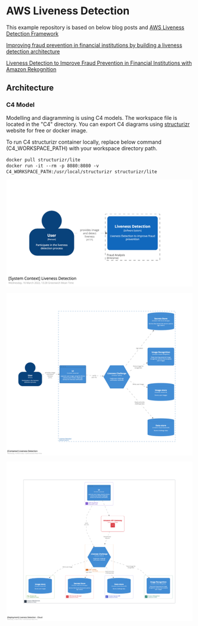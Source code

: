 # AWS Liveness Detection

This example repository is based on below blog posts and [AWS Liveness Detection Framework](https://aws.amazon.com/solutions/implementations/liveness-detection-framework)

[Improving fraud prevention in financial institutions by building a liveness detection architecture](https://aws.amazon.com/pt/blogs/industries/improving-fraud-prevention-in-financial-institutions-by-building-a-liveness-detection-solution/)

[Liveness Detection to Improve Fraud Prevention in Financial Institutions with Amazon Rekognition](https://aws.amazon.com/blogs/industries/liveness-detection-to-improve-fraud-prevention-in-financial-institutions-with-amazon-rekognition/)


## Architecture

### C4 Model

Modelling and diagramming is using C4 models. The workspace file is located in the "C4" directory. You can export C4 diagrams using [structurizr](https://structurizr.com/dsl) website for free or docker image.

To run C4 structurizr container locally, replace below command (C4_WORKSPACE_PATH) with your workspace directory path.

```
docker pull structurizr/lite
docker run -it --rm -p 8080:8080 -v C4_WORKSPACE_PATH:/usr/local/structurizr structurizr/lite
```


![System Context diagram](/aws-liveness-detection/C4/structurizr-1-LivenessDetection-SystemContext.png "System Context diagram")

![Container diagram](/aws-liveness-detection/C4/structurizr-1-LivenessDetection-Container.png "Container diagram")

![AWS Cloud deployment diagram](/aws-liveness-detection/C4/structurizr-1-AmazonWebServicesDeployment.png "AWS Cloud deployment diagram")